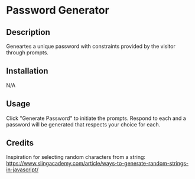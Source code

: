 # Password Generator

## Description

Geneartes a unique password with constraints provided by the visitor through prompts.

## Installation

N/A

## Usage

Click "Generate Password" to initiate the prompts. Respond to each and a password will be generated that respects your choice for each.

## Credits

Inspiration for selecting random characters from a string: https://www.slingacademy.com/article/ways-to-generate-random-strings-in-javascript/
